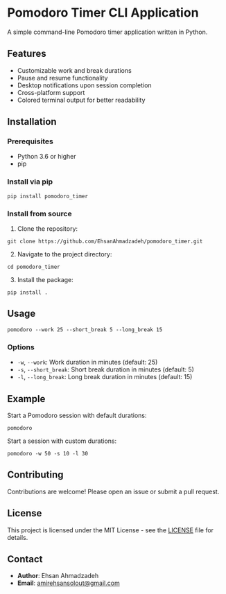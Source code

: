 
# Pomodoro Timer CLI Application

A simple command-line Pomodoro timer application written in Python.

## Features

- Customizable work and break durations
- Pause and resume functionality
- Desktop notifications upon session completion
- Cross-platform support
- Colored terminal output for better readability

## Installation

### Prerequisites

- Python 3.6 or higher
- pip

### Install via pip

```
pip install pomodoro_timer
```

### Install from source

1. Clone the repository:

```
git clone https://github.com/EhsanAhmadzadeh/pomodoro_timer.git
```

2. Navigate to the project directory:

```
cd pomodoro_timer
```

3. Install the package:

```
pip install .
```

## Usage

```
pomodoro --work 25 --short_break 5 --long_break 15
```

### Options

- `-w`, `--work`: Work duration in minutes (default: 25)
- `-s`, `--short_break`: Short break duration in minutes (default: 5)
- `-l`, `--long_break`: Long break duration in minutes (default: 15)

## Example

Start a Pomodoro session with default durations:

```
pomodoro
```

Start a session with custom durations:

```
pomodoro -w 50 -s 10 -l 30
```

## Contributing

Contributions are welcome! Please open an issue or submit a pull request.

## License

This project is licensed under the MIT License - see the [LICENSE](LICENSE) file for details.

## Contact

- **Author**: Ehsan Ahmadzadeh
- **Email**: amirehsansolout@gmail.com

